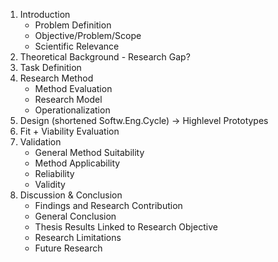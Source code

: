 1. Introduction
    - Problem Definition
    - Objective/Problem/Scope
    - Scientific Relevance
3. Theoretical Background - Research Gap?
4. Task Definition
2. Research Method
    - Method Evaluation
    - Research Model
    - Operationalization
6. Design (shortened Softw.Eng.Cycle) &rarr; Highlevel Prototypes
5. Fit + Viability Evaluation
7. Validation 
    - General Method Suitability
    - Method Applicability
    - Reliability
    - Validity
8. Discussion & Conclusion
    - Findings and Research Contribution
    - General Conclusion
    - Thesis Results Linked to Research Objective
    - Research Limitations
    - Future Research
